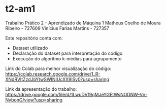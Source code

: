 # t2-am1
Trabalho Prático 2 - Aprendizado de Máquina 1
Matheus Coelho de Moura Ribeiro - 727609
Vinícius Farias Martins - 727357

Este repositório conta com:
- Dataset utilizado
- Declaração do dataset para interpretação do código
- Execução do algoritmo k-médias para agrupamento

Link do Colab para melhor visualização do código: https://colab.research.google.com/drive/1_R-XNdRVltZzdJbYtwSWINIUcXX9lSv0?usp=sharing

Link da apresentação do trabalho: https://drive.google.com/file/d/1LwuDVf9qMJeYGEtWsNODNW-Vn-NybonG/view?usp=sharing
